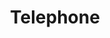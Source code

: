---
title: Telephone
tags: ["telephone", "phone", "call", "communication", "talk", "dial"]
icon: telephone
svg: '<svg xmlns="http://www.w3.org/2000/svg" width="24" height="24" fill="none" viewBox="0 0 24 24" stroke-width="1.5" stroke-linecap="round" stroke-linejoin="round" stroke="currentColor"><path d="M15.6 14.521c-2.395 2.521-8.504-3.533-6.1-6.063 1.468-1.545-.19-3.31-1.108-4.609-1.723-2.435-5.504.927-5.39 3.066.363 6.746 7.66 14.74 14.726 14.042 2.21-.218 4.75-4.21 2.214-5.669-1.267-.73-3.008-2.17-4.342-.767Z"/></svg>'
---